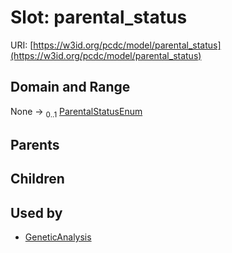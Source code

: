
# Slot: parental_status




URI: [https://w3id.org/pcdc/model/parental_status](https://w3id.org/pcdc/model/parental_status)


## Domain and Range

None &#8594;  <sub>0..1</sub> [ParentalStatusEnum](ParentalStatusEnum.md)

## Parents


## Children


## Used by

 * [GeneticAnalysis](GeneticAnalysis.md)
